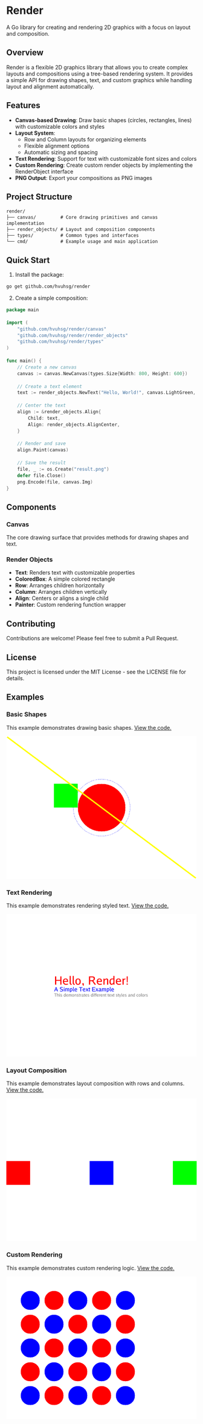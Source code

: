 # Render

A Go library for creating and rendering 2D graphics with a focus on layout and composition.

## Overview

Render is a flexible 2D graphics library that allows you to create complex layouts and compositions using a tree-based rendering system. It provides a simple API for drawing shapes, text, and custom graphics while handling layout and alignment automatically.

## Features

- **Canvas-based Drawing**: Draw basic shapes (circles, rectangles, lines) with customizable colors and styles
- **Layout System**:
  - Row and Column layouts for organizing elements
  - Flexible alignment options
  - Automatic sizing and spacing
- **Text Rendering**: Support for text with customizable font sizes and colors
- **Custom Rendering**: Create custom render objects by implementing the RenderObject interface
- **PNG Output**: Export your compositions as PNG images

## Project Structure

```
render/
├── canvas/         # Core drawing primitives and canvas implementation
├── render_objects/ # Layout and composition components
├── types/          # Common types and interfaces
└── cmd/            # Example usage and main application
```

## Quick Start

1. Install the package:

```bash
go get github.com/hvuhsg/render
```

2. Create a simple composition:

```go
package main

import (
    "github.com/hvuhsg/render/canvas"
    "github.com/hvuhsg/render/render_objects"
    "github.com/hvuhsg/render/types"
)

func main() {
    // Create a new canvas
    canvas := canvas.NewCanvas(types.Size{Width: 800, Height: 600})

    // Create a text element
    text := render_objects.NewText("Hello, World!", canvas.LightGreen, 36, "default")

    // Center the text
    align := &render_objects.Align{
        Child: text,
        Align: render_objects.AlignCenter,
    }

    // Render and save
    align.Paint(canvas)

    // Save the result
	file, _ := os.Create("result.png")
	defer file.Close()
	png.Encode(file, canvas.Img)
}
```

## Components

### Canvas

The core drawing surface that provides methods for drawing shapes and text.

### Render Objects

- **Text**: Renders text with customizable properties
- **ColoredBox**: A simple colored rectangle
- **Row**: Arranges children horizontally
- **Column**: Arranges children vertically
- **Align**: Centers or aligns a single child
- **Painter**: Custom rendering function wrapper

## Contributing

Contributions are welcome! Please feel free to submit a Pull Request.

## License

This project is licensed under the MIT License - see the LICENSE file for details.

## Examples

### Basic Shapes

This example demonstrates drawing basic shapes. [View the code.](examples/basic_shapes/main.go)

![Basic Shapes Output](examples/basic_shapes/basic_shapes.png)

### Text Rendering

This example demonstrates rendering styled text. [View the code.](examples/text_rendering/main.go)

![Text Rendering Output](examples/text_rendering/text_rendering.png)

### Layout Composition

This example demonstrates layout composition with rows and columns. [View the code.](examples/layout_composition/main.go)

![Layout Composition Output](examples/layout_composition/layout_composition.png)

### Custom Rendering

This example demonstrates custom rendering logic. [View the code.](examples/custom_rendering/main.go)

![Custom Rendering Output](examples/custom_rendering/custom_rendering.png)
